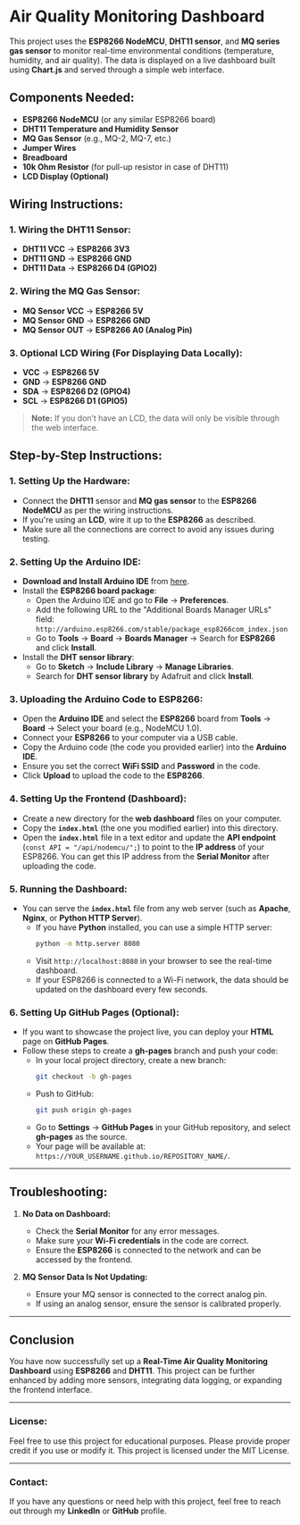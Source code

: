 # Air Quality Monitoring Dashboard

This project uses the **ESP8266 NodeMCU**, **DHT11 sensor**, and **MQ series gas sensor** to monitor real-time environmental conditions (temperature, humidity, and air quality). The data is displayed on a live dashboard built using **Chart.js** and served through a simple web interface.

## Components Needed:

- **ESP8266 NodeMCU** (or any similar ESP8266 board)
- **DHT11 Temperature and Humidity Sensor**
- **MQ Gas Sensor** (e.g., MQ-2, MQ-7, etc.)
- **Jumper Wires**
- **Breadboard**
- **10k Ohm Resistor** (for pull-up resistor in case of DHT11)
- **LCD Display (Optional)**

## Wiring Instructions:

### 1. **Wiring the DHT11 Sensor:**
   - **DHT11 VCC** → **ESP8266 3V3**
   - **DHT11 GND** → **ESP8266 GND**
   - **DHT11 Data** → **ESP8266 D4 (GPIO2)**

### 2. **Wiring the MQ Gas Sensor:**
   - **MQ Sensor VCC** → **ESP8266 5V**
   - **MQ Sensor GND** → **ESP8266 GND**
   - **MQ Sensor OUT** → **ESP8266 A0 (Analog Pin)**

### 3. **Optional LCD Wiring (For Displaying Data Locally)**:
   - **VCC** → **ESP8266 5V**
   - **GND** → **ESP8266 GND**
   - **SDA** → **ESP8266 D2 (GPIO4)**
   - **SCL** → **ESP8266 D1 (GPIO5)**

> **Note:** If you don’t have an LCD, the data will only be visible through the web interface.

## Step-by-Step Instructions:

### 1. **Setting Up the Hardware:**
   - Connect the **DHT11** sensor and **MQ gas sensor** to the **ESP8266 NodeMCU** as per the wiring instructions.
   - If you're using an **LCD**, wire it up to the **ESP8266** as described.
   - Make sure all the connections are correct to avoid any issues during testing.

### 2. **Setting Up the Arduino IDE:**
   - **Download and Install Arduino IDE** from [here](https://www.arduino.cc/en/software).
   - Install the **ESP8266 board package**:
     - Open the Arduino IDE and go to **File** → **Preferences**.
     - Add the following URL to the "Additional Boards Manager URLs" field:  
       `http://arduino.esp8266.com/stable/package_esp8266com_index.json`
     - Go to **Tools** → **Board** → **Boards Manager** → Search for **ESP8266** and click **Install**.
   - Install the **DHT sensor library**:
     - Go to **Sketch** → **Include Library** → **Manage Libraries**.
     - Search for **DHT sensor library** by Adafruit and click **Install**.

### 3. **Uploading the Arduino Code to ESP8266:**
   - Open the **Arduino IDE** and select the **ESP8266** board from **Tools** → **Board** → Select your board (e.g., NodeMCU 1.0).
   - Connect your **ESP8266** to your computer via a USB cable.
   - Copy the Arduino code (the code you provided earlier) into the **Arduino IDE**.
   - Ensure you set the correct **WiFi SSID** and **Password** in the code.
   - Click **Upload** to upload the code to the **ESP8266**.
   
### 4. **Setting Up the Frontend (Dashboard):**
   - Create a new directory for the **web dashboard** files on your computer.
   - Copy the **`index.html`** (the one you modified earlier) into this directory.
   - Open the **`index.html`** file in a text editor and update the **API endpoint** (`const API = "/api/nodemcu/";`) to point to the **IP address** of your ESP8266. You can get this IP address from the **Serial Monitor** after uploading the code.

### 5. **Running the Dashboard:**
   - You can serve the **`index.html`** file from any web server (such as **Apache**, **Nginx**, or **Python HTTP Server**).
     - If you have **Python** installed, you can use a simple HTTP server:
       ```bash
       python -m http.server 8080
       ```
     - Visit `http://localhost:8080` in your browser to see the real-time dashboard.
     - If your ESP8266 is connected to a Wi-Fi network, the data should be updated on the dashboard every few seconds.

### 6. **Setting Up GitHub Pages (Optional):**
   - If you want to showcase the project live, you can deploy your **HTML** page on **GitHub Pages**.
   - Follow these steps to create a **gh-pages** branch and push your code:
     - In your local project directory, create a new branch:
       ```bash
       git checkout -b gh-pages
       ```
     - Push to GitHub:
       ```bash
       git push origin gh-pages
       ```
     - Go to **Settings** → **GitHub Pages** in your GitHub repository, and select **gh-pages** as the source.
     - Your page will be available at: `https://YOUR_USERNAME.github.io/REPOSITORY_NAME/`.

---

## Troubleshooting:

1. **No Data on Dashboard:**
   - Check the **Serial Monitor** for any error messages.
   - Make sure your **Wi-Fi credentials** in the code are correct.
   - Ensure the **ESP8266** is connected to the network and can be accessed by the frontend.

2. **MQ Sensor Data Is Not Updating:**
   - Ensure your MQ sensor is connected to the correct analog pin.
   - If using an analog sensor, ensure the sensor is calibrated properly.

---

## Conclusion

You have now successfully set up a **Real-Time Air Quality Monitoring Dashboard** using **ESP8266** and **DHT11**. This project can be further enhanced by adding more sensors, integrating data logging, or expanding the frontend interface.

---

### **License:**
Feel free to use this project for educational purposes. Please provide proper credit if you use or modify it. This project is licensed under the MIT License.

---

### **Contact:**
If you have any questions or need help with this project, feel free to reach out through my **LinkedIn** or **GitHub** profile.

